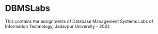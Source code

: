 # DBMSLabs

This contains the assignments of Database Management Systems Labs of Information Technology, Jadavpur University - 2022